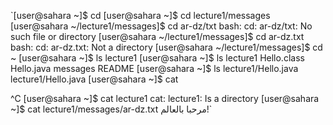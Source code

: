 `[user@sahara ~]$ cd
[user@sahara ~]$ cd lecture1/messages
[user@sahara ~/lecture1/messages]$ cd ar-dz/txt
bash: cd: ar-dz/txt: No such file or directory
[user@sahara ~/lecture1/messages]$ cd ar-dz.txt
bash: cd: ar-dz.txt: Not a directory
[user@sahara ~/lecture1/messages]$ cd ~
[user@sahara ~]$ ls
lecture1
[user@sahara ~]$ ls lecture1
Hello.class  Hello.java  messages  README
[user@sahara ~]$ ls lecture1/Hello.java
lecture1/Hello.java
[user@sahara ~]$ cat


^C
[user@sahara ~]$ cat lecture1
cat: lecture1: Is a directory
[user@sahara ~]$ cat lecture1/messages/ar-dz.txt
مرحبا بالعالم!`
